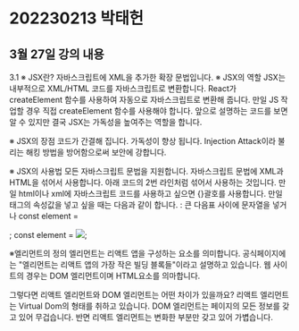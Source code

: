 # 202230213 박태헌
## 3월 27일 강의 내용

3.1
※ JSX란?
    자바스크립트에 XML을 추가한 확장 문법입니다. 
※ JSX의 역할
    JSX는 내부적으로 XML/HTML 코드를 자바스크립트로 변환합니다.
    React가 createElement 함수를 사용하여 자동으로 자바스크립트로 변환해 줍니다.
    만일 JS 작업할 경우 직접 createElement 함수를 사용해야 합니다.
    앞으로 설명하는 코드를 보면 알 수 있지만 결국 JSX는 가독성을 높여주는 역할을 합니다.

※ JSX의 장점
    코드가 간결해 집니다.
    가독성이 향상 됩니다.
    Injection Attack이라 불리는 해킹 방법을 방어함으로써 보안에 강합니다. 

※ JSX의 사용법
    모든 자바스크립트 문법을 지원합니다.
    자바스크립트 문법에 XML과 HTML을 섞어서 사용합니다.
    아래 코드의 2번 라인처럼 섞어서 사용하는 것입니다.
    만일 html이나 xml에 자바스크립트 코드를 사용하고 싶으면 {}괄호를 사용합니다.
    만일 태그의 속성값을 넣고 싶을 때는 다음과 같이 합니다.
    : 큰 다음표 사이에 문자열을 넣거나
    const element = <div tabIndex="0"> </div>;
    const element = <img src={user.avatarUrl}></img>;

※엘리먼트의 정의
    엘리먼트는 리액트 앱을 구성하는 요소를 의미합니다.
    공식페이지에는 "엘리먼트는 리액트 앱의 가장 작은 빌딩 블록들"이라고 설명하고 있습니다.
    웹 사이트의 경우는 DOM 엘리먼트이며 HTML요소를 의마합니다.

그렇다면 리액트 엘리먼트와 DOM 엘리먼트는 어떤 차이가 있을까요?
    리액트 엘리먼트는 Virtual Dom의 형태를 취하고 있습니다.
    DOM 엘리먼트는 페이지의 모든 정보를 갖고 있어 무겁습니다.
    반면 리액트 엘리먼트는 변화한 부분만 갖고 있어 가볍습니다.
    
